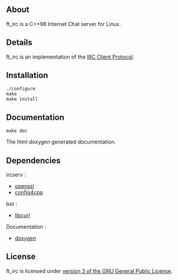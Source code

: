 ## About

ft_irc is a C++98 Internet Chat server for Linux.

## Details

ft_irc is an implementation of the [IRC Client Protocol](https://datatracker.ietf.org/doc/html/rfc2812).

## Installation

```
./configure
make
make install
```

## Documentation

```
make doc 
```
The html doxygen generated documentation.

## Dependencies

ircserv :
* [openssl](https://www.openssl.org)
* [config4cpp](http://www.config4star.org)

bot :
* [libcurl](https://curl.se/libcurl/)

Documentation :
* [doxygen](https://github.com/doxygen/doxygen)

## License

ft_irc is licensed under [version 3 of the GNU General Public License](https://github.com/mbrunel/ft_irc/blob/main/LICENSE).

